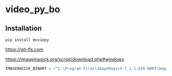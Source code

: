 # video_py_bo

## Installation
```pip install moviepy```

https://git-lfs.com

https://imagemagick.org/script/download.php#windows

```py
IMAGEMAGICK_BINARY = r"C:\Program Files\ImageMagick-7.1.1-Q16-HDRI\magick.exe"
```